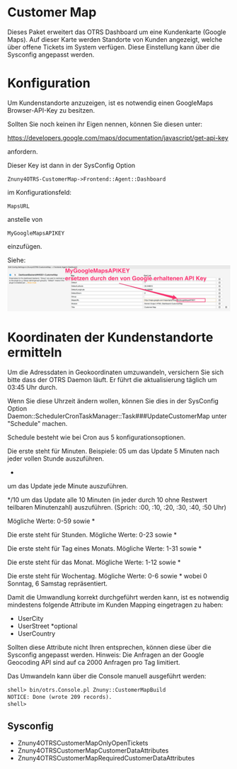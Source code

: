 # Customer Map

Dieses Paket erweitert das OTRS Dashboard um eine Kundenkarte (Google Maps).
Auf dieser Karte werden Standorte von Kunden angezeigt, welche über offene Tickets im
System verfügen. Diese Einstellung kann über die Sysconfig angepasst werden.

# Konfiguration

Um Kundenstandorte anzuzeigen, ist es notwendig einen GoogleMaps Browser-API-Key zu besitzen.

Sollten Sie noch keinen ihr Eigen nennen, können Sie diesen unter:

https://developers.google.com/maps/documentation/javascript/get-api-key

anfordern.

Dieser Key ist dann in der SysConfig Option
```
Znuny4OTRS-CustomerMap->Frontend::Agent::Dashboard
```
im Konfigurationsfeld:
```
MapsURL
```
anstelle von
```
MyGoogleMapsAPIKEY
```
einzufügen.

Siehe:
![GoogleMapsAPIKey](doc/de/images/MapKeyInsert.jpg)

# Koordinaten der Kundenstandorte ermitteln

Um die Adressdaten in Geokoordinaten umzuwandeln, versichern Sie sich bitte dass der OTRS Daemon läuft. Er führt die aktualisierung täglich um 03:45 Uhr durch.

Wenn Sie diese Uhrzeit ändern wollen, können Sie dies in der SysConfig Option Daemon::SchedulerCronTaskManager::Task###UpdateCustomerMap unter "Schedule" machen.

Schedule besteht wie bei Cron aus 5 konfigurationsoptionen.

Die erste steht für Minuten.
Beispiele:
05
um das Update 5 Minuten nach jeder vollen Stunde auszuführen.

*
um das Update jede Minute auszuführen.

*/10
um das Update alle 10 Minuten (in jeder durch 10 ohne Restwert teilbaren Minutenzahl) auszuführen. (Sprich: :00, :10, :20, :30, :40, :50 Uhr)

Mögliche Werte: 0-59 sowie *

Die erste steht für  Stunden. Mögliche Werte: 0-23 sowie *

Die erste steht für Tag eines Monats. Mögliche Werte: 1-31 sowie *

Die erste steht für das Monat. Mögliche Werte: 1-12 sowie *

Die erste steht für Wochentag. Mögliche Werte: 0-6  sowie * wobei 0 Sonntag, 6 Samstag repräsentiert.

Damit die Umwandlung korrekt durchgeführt werden kann, ist es notwendig
mindestens folgende Attribute im Kunden Mapping eingetragen zu haben:

 - UserCity
 - UserStreet *optional
 - UserCountry

Sollten diese Attribute nicht Ihren entsprechen, können diese über die Sysconfig angepasst werden.
Hinweis:
Die Anfragen an der Google Geocoding API sind auf ca 2000 Anfragen pro Tag limitiert.

Das Umwandeln kann über die Console manuell ausgeführt werden:

    shell> bin/otrs.Console.pl Znuny::CustomerMapBuild
    NOTICE: Done (wrote 209 records).
    shell>


## Sysconfig

 - Znuny4OTRSCustomerMapOnlyOpenTickets
 - Znuny4OTRSCustomerMapCustomerDataAttributes
 - Znuny4OTRSCustomerMapRequiredCustomerDataAttributes
